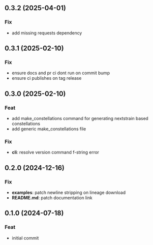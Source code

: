 ## 0.3.2 (2025-04-01)

### Fix

- add missing requests dependency

## 0.3.1 (2025-02-10)

### Fix

- ensure docs and pr ci dont run on commit bump
- ensure ci publishes on tag release

## 0.3.0 (2025-02-10)

### Feat

- add make_constellations command for generating nextstrain based constellations
- add generic make_constellations file

### Fix

- **cli**: resolve version command f-string error

## 0.2.0 (2024-12-16)

### Fix

- **examples**: patch newline stripping on lineage download
- **README.md**: patch documentation link

## 0.1.0 (2024-07-18)

### Feat

- initial commit
